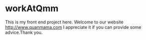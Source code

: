# workAtQmm
This is my front end project here.
Welcome to our website http://www.quanmama.com
I appreciate it if you can provide some advice.Thank you.
